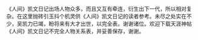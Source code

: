  《人间》凯文日记出场人物众多，而且又互有牵连，衍生出下一代，所以相对复杂。在这里抛砖引玉抖个机灵供《人间》凯文日记的读者参考。未尽之处实在不少，吴凯力已竭，盼将来有大才出世，以完全表。谢谢诸位。欢迎下载天涯神帖《人间》凯文日记不完全人物关系表，并妥善保存，谢谢。
